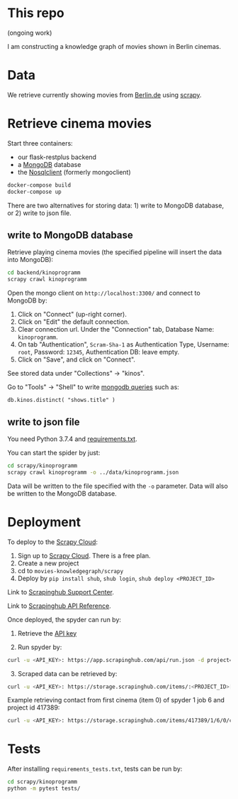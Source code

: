 # This repo

(ongoing work)

I am constructing a knowledge graph of movies shown in Berlin cinemas.

# Data 

We retrieve currently showing movies from [Berlin.de](https://www.berlin.de/kino/_bin/azfilm.php) using [scrapy](https://docs.scrapy.org/en/latest/).

# Retrieve cinema movies

Start three containers:

* our flask-restplus backend
* a [MongoDB](https://www.mongodb.com/) database
* the [Nosqlclient](https://github.com/nosqlclient/nosqlclient) (formerly mongoclient)

```bash
docker-compose build
docker-compose up
```

There are two alternatives for storing data: 1) write to MongoDB database, or 2) write to json file.

## write to MongoDB database

Retrieve playing cinema movies (the specified pipeline will insert the data into MongoDB): 

```bash
cd backend/kinoprogramm
scrapy crawl kinoprogramm
```

Open the mongo client on `http://localhost:3300/` and connect to MongoDB by:
1. Click on "Connect" (up-right corner).
2. Click on "Edit" the default connection.
3. Clear connection url. Under the "Connection" tab, Database Name: `kinoprogramm`.
4. On tab "Authentication", `Scram-Sha-1` as Authentication Type, Username: `root`, Password: `12345`, Authentication DB: leave empty.
5. Click on "Save", and click on "Connect".

See stored data under "Collections" -> "kinos".

Go to "Tools" -> "Shell" to write [mongodb queries](https://docs.mongodb.com/manual/tutorial/query-documents/) such as: 

```shell
db.kinos.distinct( "shows.title" )
```

## write to json file

You need Python 3.7.4 and [requirements.txt](kinoprogramm/requirements.txt).

You can start the spider by just:

```bash
cd scrapy/kinoprogramm
scrapy crawl kinoprogramm -o ../data/kinoprogramm.json
```

Data will be written to the file specified with the `-o` parameter. Data will also be written to the MongoDB database.


# Deployment

To deploy to the [Scrapy Cloud](https://scrapinghub.com/scrapy-cloud):

1. Sign up to [Scrapy Cloud](https://app.scrapinghub.com/). There is a free plan.
2. Create a new project
3. cd to `movies-knowledgegraph/scrapy`
4. Deploy by `pip install shub`, `shub login`, `shub deploy <PROJECT_ID>`

Link to [Scrapinghub Support Center](https://support.scrapinghub.com/support/home).

Link to [Scrapinghub API Reference](https://doc.scrapinghub.com/scrapy-cloud.html?_ga=2.243489287.325994476.1574619401-1607314863.1570297387).

Once deployed, the spyder can run by:

1. Retrieve the [API key](https://app.scrapinghub.com/account/apikey)

2. Run spyder by:

```bash
curl -u <API_KEY>: https://app.scrapinghub.com/api/run.json -d project=<PROJECT_ID> -d spider=kinoprogramm
```

3. Scraped data can be retrieved by:

```bash
curl -u <API_KEY>: https://storage.scrapinghub.com/items/:<PROJECT_ID>[/<SPIDER_ID>][/<JOB_ID>][/<ITEM_NUMBER>][/<FIELD_NAME>]
```

Example retrieving contact from first cinema (item 0) of spyder 1 job 6 and project id 417389:
```bash
curl -u <API_KEY>: https://storage.scrapinghub.com/items/417389/1/6/0/contact
```

# Tests

After installing `requirements_tests.txt`, tests can be run by:

```bash
cd scrapy/kinoprogramm
python -m pytest tests/
```
